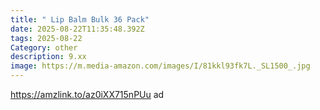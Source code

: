 ```yaml
---
title: " Lip Balm Bulk 36 Pack"
date: 2025-08-22T11:35:48.392Z
tags: 2025-08-22
Category: other
description: 9.xx
image: https://m.media-amazon.com/images/I/81kkl93fk7L._SL1500_.jpg
---
```

https://amzlink.to/az0iXX715nPUu      ad